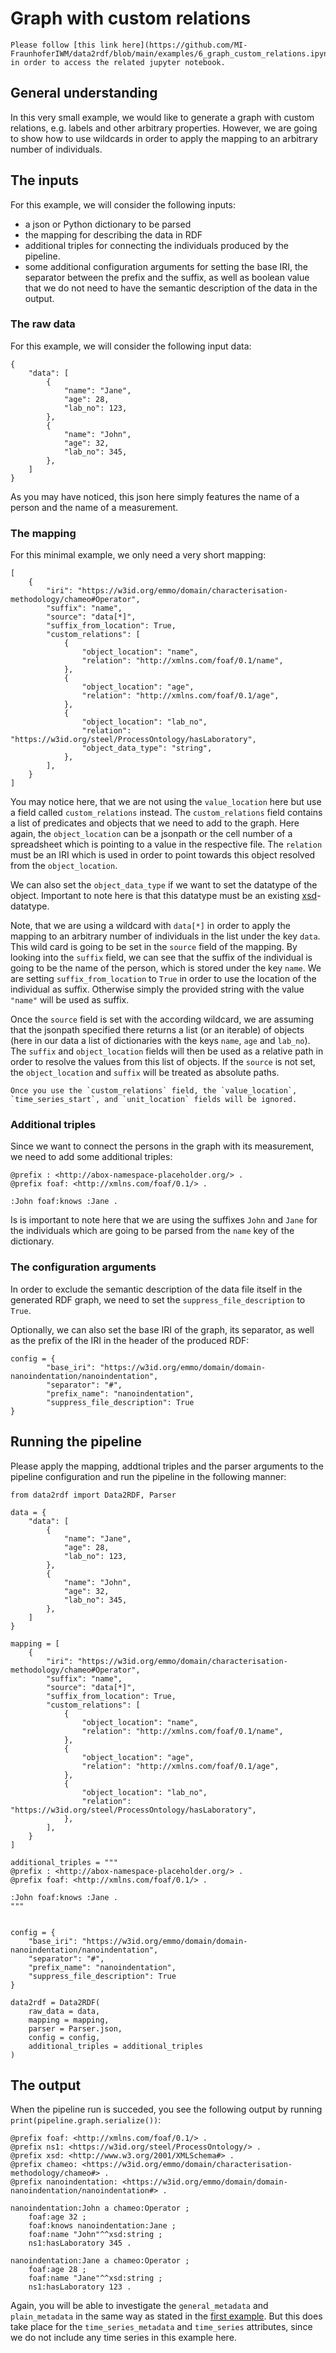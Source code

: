 # Graph with custom relations

```{note}
Please follow [this link here](https://github.com/MI-FraunhoferIWM/data2rdf/blob/main/examples/6_graph_custom_relations.ipynb) in order to access the related jupyter notebook.
```

## General understanding

In this very small example, we would like to generate a graph with custom relations, e.g. labels and other arbitrary properties. However, we are going to show how to use wildcards in order to apply the mapping to an arbitrary number of individuals.

## The inputs

For this example, we will consider the following inputs:

* a json or Python dictionary to be parsed
* the mapping for describing the data in RDF
* additional triples for connecting the individuals produced by the pipeline.
* some additional configuration arguments for setting the base IRI, the separator between the prefix and the suffix, as well as boolean value that we do not need to have the semantic description of the data in the output.

### The raw data

For this example, we will consider the following input data:

```
{
    "data": [
        {
            "name": "Jane",
            "age": 28,
            "lab_no": 123,
        },
        {
            "name": "John",
            "age": 32,
            "lab_no": 345,
        },
    ]
}
```

As you may have noticed, this json here simply features the name of a person and the name of a measurement.

### The mapping

For this minimal example, we only need a very short mapping:

```
[
    {
        "iri": "https://w3id.org/emmo/domain/characterisation-methodology/chameo#Operator",
        "suffix": "name",
        "source": "data[*]",
        "suffix_from_location": True,
        "custom_relations": [
            {
                "object_location": "name",
                "relation": "http://xmlns.com/foaf/0.1/name",
            },
            {
                "object_location": "age",
                "relation": "http://xmlns.com/foaf/0.1/age",
            },
            {
                "object_location": "lab_no",
                "relation": "https://w3id.org/steel/ProcessOntology/hasLaboratory",
                "object_data_type": "string",
            },
        ],
    }
]
```

You may notice here, that we are not using the `value_location` here but use a field called `custom_relations` instead. The `custom_relations` field contains a list of predicates and objects that we need to add to the graph. Here again, the `object_location` can be a jsonpath or the cell number of a spreadsheet which is pointing to a value in the respective file. The `relation` must be an IRI which is used in order to point towards this object resolved from the `object_location`.


We can also set the `object_data_type` if we want to set the datatype of the object.
Important to note here is that this datatype must be an existing [xsd](https://www.w3.org/TR/xmlschema-2/)-datatype.

Note, that we are using a wildcard with `data[*]` in order to apply the mapping to an arbitrary number of individuals in the list under the key `data`. This wild card is going to be set in the `source` field of the mapping. By looking into the `suffix` field, we can see that the suffix of the individual is going to be the name of the person, which is stored under the key `name`.
We are setting `suffix_from_location` to `True` in order to use the location of the individual as suffix. Otherwise simply the provided string with the value `"name"` will be used as suffix.

Once the `source` field is set with the according wildcard, we are assuming that the jsonpath specified there returns a list (or an iterable) of objects (here in our data a list of dictionaries with the keys `name`, `age` and `lab_no`). The `suffix` and `object_location` fields will then be used as a relative path in order to resolve the values from this list of objects. If the `source` is not set, the `object_location` and `suffix` will be treated as absolute paths.


```{warning}
Once you use the `custom_relations` field, the `value_location`, `time_series_start`, and `unit_location` fields will be ignored.
```

### Additional triples

Since we want to connect the persons in the graph with its measurement, we need to add some additional triples:

```
@prefix : <http://abox-namespace-placeholder.org/> .
@prefix foaf: <http://xmlns.com/foaf/0.1/> .

:John foaf:knows :Jane .
```

Is is important to note here that we are using the suffixes `John` and `Jane` for the individuals which are going to be parsed from the `name` key of the dictionary.

### The configuration arguments

In order to exclude the semantic description of the data file itself in the generated RDF graph, we need to set the `suppress_file_description` to `True`.

Optionally, we can also set the base IRI of the graph, its separator, as well as the prefix of the IRI in the header of the produced RDF:

```
config = {
        "base_iri": "https://w3id.org/emmo/domain/domain-nanoindentation/nanoindentation",
        "separator": "#",
        "prefix_name": "nanoindentation",
        "suppress_file_description": True
}
```

## Running the pipeline

Please apply the mapping, addtional triples and the parser arguments to the pipeline configuration and run the pipeline in the following manner:

```
from data2rdf import Data2RDF, Parser

data = {
    "data": [
        {
            "name": "Jane",
            "age": 28,
            "lab_no": 123,
        },
        {
            "name": "John",
            "age": 32,
            "lab_no": 345,
        },
    ]
}

mapping = [
    {
        "iri": "https://w3id.org/emmo/domain/characterisation-methodology/chameo#Operator",
        "suffix": "name",
        "source": "data[*]",
        "suffix_from_location": True,
        "custom_relations": [
            {
                "object_location": "name",
                "relation": "http://xmlns.com/foaf/0.1/name",
            },
            {
                "object_location": "age",
                "relation": "http://xmlns.com/foaf/0.1/age",
            },
            {
                "object_location": "lab_no",
                "relation": "https://w3id.org/steel/ProcessOntology/hasLaboratory",
            },
        ],
    }
]

additional_triples = """
@prefix : <http://abox-namespace-placeholder.org/> .
@prefix foaf: <http://xmlns.com/foaf/0.1/> .

:John foaf:knows :Jane .
"""


config = {
    "base_iri": "https://w3id.org/emmo/domain/domain-nanoindentation/nanoindentation",
    "separator": "#",
    "prefix_name": "nanoindentation",
    "suppress_file_description": True
}

data2rdf = Data2RDF(
    raw_data = data,
    mapping = mapping,
    parser = Parser.json,
    config = config,
    additional_triples = additional_triples
)

```

## The output


When the pipeline run is succeded, you see the following output by running `print(pipeline.graph.serialize())`:

```
@prefix foaf: <http://xmlns.com/foaf/0.1/> .
@prefix ns1: <https://w3id.org/steel/ProcessOntology/> .
@prefix xsd: <http://www.w3.org/2001/XMLSchema#> .
@prefix chameo: <https://w3id.org/emmo/domain/characterisation-methodology/chameo#> .
@prefix nanoindentation: <https://w3id.org/emmo/domain/domain-nanoindentation/nanoindentation#> .

nanoindentation:John a chameo:Operator ;
    foaf:age 32 ;
    foaf:knows nanoindentation:Jane ;
    foaf:name "John"^^xsd:string ;
    ns1:hasLaboratory 345 .

nanoindentation:Jane a chameo:Operator ;
    foaf:age 28 ;
    foaf:name "Jane"^^xsd:string ;
    ns1:hasLaboratory 123 .

```

Again, you will be able to investigate the `general_metadata` and `plain_metadata` in the same way as stated in the [first example](1_csv). But this does take place for the `time_series_metadata` and `time_series` attributes, since we do not include any time series in this example here.
